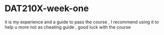 # DAT210X-week-one
it is my experience and a guide to pass the course , I recommend using it to help u more not as cheating guide , good luck with the course 
